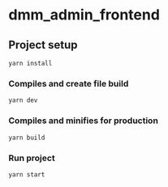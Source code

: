 # dmm_admin_frontend

## Project setup
```
yarn install
```

### Compiles and create file build
```
yarn dev
```

### Compiles and minifies for production
```
yarn build
```

### Run project
```
yarn start
```
